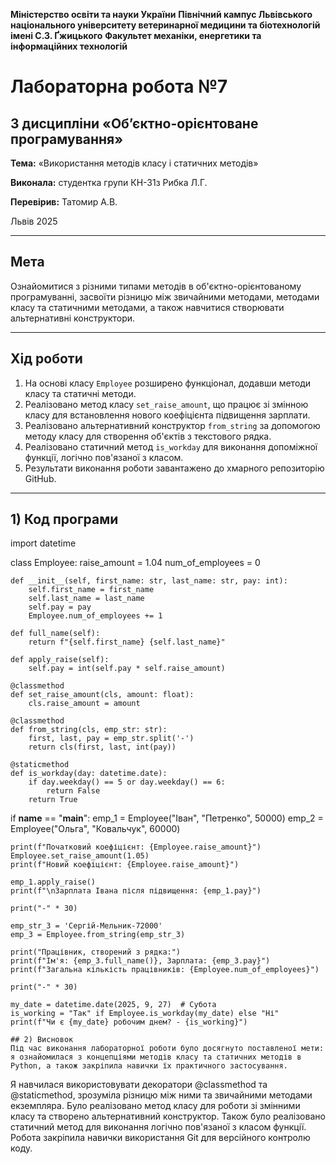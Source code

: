 **Міністерство освіти та науки України**
**Північний кампус Львівського національного університету ветеринарної медицини та біотехнологій імені С.З. Ґжицького**
**Факультет механіки, енергетики та інформаційних технологій**

# Лабораторна робота №7
## З дисципліни «Об’єктно-орієнтоване програмування»

**Тема:** «Використання методів класу і статичних методів»

**Виконала:** студентка групи КН-31з
Рибка Л.Г.

**Перевірив:** 
Татомир А.В.

Львів 2025

---

## Мета
Ознайомитися з різними типами методів в об'єктно-орієнтованому програмуванні, засвоїти різницю між звичайними методами, методами класу та статичними методами, а також навчитися створювати альтернативні конструктори.

---

## Хід роботи
1.  На основі класу `Employee` розширено функціонал, додавши методи класу та статичні методи.
2.  Реалізовано метод класу `set_raise_amount`, що працює зі змінною класу для встановлення нового коефіцієнта підвищення зарплати.
3.  Реалізовано альтернативний конструктор `from_string` за допомогою методу класу для створення об'єктів з текстового рядка.
4.  Реалізовано статичний метод `is_workday` для виконання допоміжної функції, логічно пов'язаної з класом.
5.  Результати виконання роботи завантажено до хмарного репозиторію GitHub.

---

## 1) Код програми
import datetime

class Employee:
    raise_amount = 1.04
    num_of_employees = 0
    
    def __init__(self, first_name: str, last_name: str, pay: int):
        self.first_name = first_name
        self.last_name = last_name
        self.pay = pay
        Employee.num_of_employees += 1
        
    def full_name(self):
        return f"{self.first_name} {self.last_name}"
    
    def apply_raise(self):
        self.pay = int(self.pay * self.raise_amount)
        
    @classmethod
    def set_raise_amount(cls, amount: float):
        cls.raise_amount = amount
        
    @classmethod
    def from_string(cls, emp_str: str):
        first, last, pay = emp_str.split('-')
        return cls(first, last, int(pay))
        
    @staticmethod
    def is_workday(day: datetime.date):
        if day.weekday() == 5 or day.weekday() == 6:
            return False
        return True

if __name__ == "__main__":
    emp_1 = Employee("Іван", "Петренко", 50000)
    emp_2 = Employee("Ольга", "Ковальчук", 60000)
    
    print(f"Початковий коефіцієнт: {Employee.raise_amount}")
    Employee.set_raise_amount(1.05)
    print(f"Новий коефіцієнт: {Employee.raise_amount}")
    
    emp_1.apply_raise()
    print(f"\nЗарплата Івана після підвищення: {emp_1.pay}")
    
    print("-" * 30)
    
    emp_str_3 = 'Сергій-Мельник-72000'
    emp_3 = Employee.from_string(emp_str_3)
    
    print("Працівник, створений з рядка:")
    print(f"Ім'я: {emp_3.full_name()}, Зарплата: {emp_3.pay}")
    print(f"Загальна кількість працівників: {Employee.num_of_employees}")
    
    print("-" * 30)
    
    my_date = datetime.date(2025, 9, 27)  # Субота
    is_working = "Так" if Employee.is_workday(my_date) else "Ні"
    print(f"Чи є {my_date} робочим днем? - {is_working}")

    ## 2) Висновок
    Під час виконання лабораторної роботи було досягнуто поставленої мети: я ознайомилася з концепціями методів класу та статичних методів в Python, а також закріпила навички їх практичного застосування.
Я навчилася використовувати декоратори @classmethod та @staticmethod, зрозуміла різницю між ними та звичайними методами екземпляра. Було реалізовано метод класу для роботи зі змінними класу та створено альтернативний конструктор. Також було реалізовано статичний метод для виконання логічно пов'язаної з класом функції. Робота закріпила навички використання Git для версійного контролю коду.

